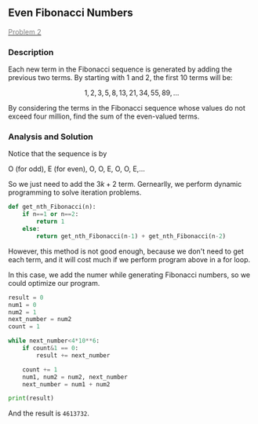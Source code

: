 ## Even Fibonacci Numbers

[<font color='gray'>Problem 2</font>](https://projecteuler.net/problem=2 "Click to jump")

### Description 

Each new term in the Fibonacci sequence is generated by adding the previous two terms. By starting with $1$ and $2$, the first $10$ terms will be:

$$1, 2, 3, 5, 8, 13, 21, 34, 55, 89, \dots$$

By considering the terms in the Fibonacci sequence whose values do not exceed four million, find the sum of the even-valued terms.

### Analysis and Solution

Notice that the sequence is by

O (for odd), E (for even), O, O, E, O, O, E,...

So we just need to add the $3k+2$ term. Gernearlly, we perform dynamic programming to solve iteration problems.

```python
def get_nth_Fibonacci(n):
    if n==1 or n==2:
        return 1
    else:
        return get_nth_Fibonacci(n-1) + get_nth_Fibonacci(n-2)       
```

However, this method is not good enough, because we don't need to get each term, and it will cost much if we perform program above in a for loop.

In this case, we add the numer while generating Fibonacci numbers, so we could optimize our program.

```python
result = 0
num1 = 0
num2 = 1
next_number = num2  
count = 1

while next_number<4*10**6:
    if count&1 == 0:
        result += next_number

    count += 1
    num1, num2 = num2, next_number
    next_number = num1 + num2

print(result)
```

And the result is `4613732`.
